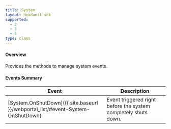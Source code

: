 ```yaml
---
title: System
layout: headunit-sdk
supported:
  - 2
  - 3
  - 4
type: class
---
```


#### Overview

Provides the methods to manage system events.

#### Events Summary

Event | Description
----|----
[System.OnShutDown]({{ site.baseurl }}/webportal_list/#event-System-OnShutDown) | Event triggered right before the system completely shuts down.